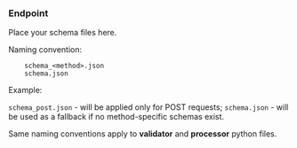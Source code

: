 ### Endpoint

Place your schema files here.

Naming convention:
```
    schema_<method>.json
    schema.json
```
Example:

`schema_post.json` - will be applied only for POST requests;
`schema.json` - will be used as a fallback if no method-specific schemas exist.

Same naming conventions apply to **validator** and **processor** python files.